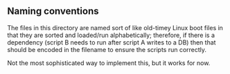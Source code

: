 ## Naming conventions

The files in this directory are named sort of like old-timey Linux boot files in that they are sorted and loaded/run alphabetically; therefore, if there is a dependency (script B needs to run after script A writes to a DB) then that should be encoded in the filename to ensure the scripts run correctly.

Not the most sophisticated way to implement this, but it works for now.
